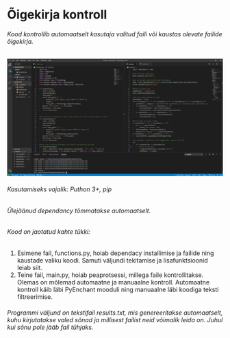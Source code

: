 # Õigekirja kontroll

###### Kood kontrollib automaatselt kasutaja valitud faili või kaustas olevate failide õigekirja.
![Kood](images/code.png)
###### Kasutamiseks vajalik: Puthon 3+, pip
###### Ülejäänud dependancy tõmmatakse automaatselt.
###### Kood on jaotatud kahte tükki:
1. Esimene fail, functions.py, hoiab dependacy installimise ja failide ning kaustade valiku koodi. Samuti väljundi tekitamise ja lisafunktsioonid leiab siit.
2. Teine fail, main.py, hoiab peaprotsessi, millega faile kontrollitakse. Olemas on mõlemad automaatne ja manuaalne kontroll. Automaatne kontroll käib läbi PyEnchant mooduli ning manuaalne läbi koodiga teksti filtreerimise.
###### Programmi väljund on tekstifail results.txt, mis genereeritakse automaatselt, kuhu kirjutatakse valed sõnad ja millisest failist neid võimalik leida on. Juhul kui sõnu pole jääb fail tühjaks.
